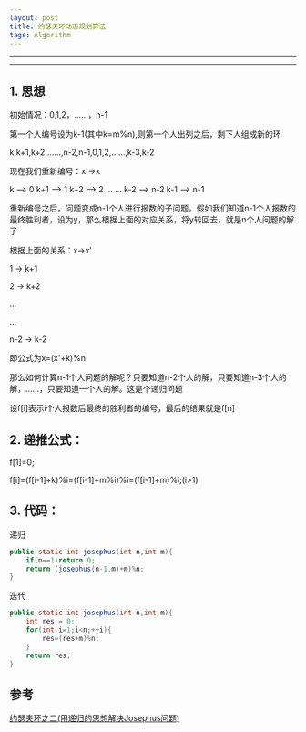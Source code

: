 ```yaml
---
layout: post
title: 约瑟夫环动态规划算法
tags: Algorithm
---
```


***

***

## 1. 思想

初始情况：0,1,2，……，n-1

第一个人编号设为k-1(其中k=m%n),则第一个人出列之后，剩下人组成新的环

k,k+1,k+2,……,n-2,n-1,0,1,2,……,k-3,k-2

现在我们重新编号：x'->x

k     --> 0
k+1   --> 1
k+2   --> 2
...
...
k-2   --> n-2
k-1   --> n-1

重新编号之后，问题变成n-1个人进行报数的子问题。假如我们知道n-1个人报数的最终胜利者，设为y，那么根据上面的对应关系，将y转回去，就是n个人问题的解了

根据上面的关系：x->x'

1 -> k+1

2 -> k+2

...

...

n-2 -> k-2

即公式为x=(x'+k)%n

那么如何计算n-1个人问题的解呢？只要知道n-2个人的解，只要知道n-3个人的解，……，只要知道一个人的解。这是个递归问题

设f[i]表示i个人报数后最终的胜利者的编号，最后的结果就是f[n]

## 2. 递推公式：

f[1]=0;

f[i]=(f[i-1]+k)%i=(f[i-1]+m%i)%i=(f[i-1]+m)%i;(i>1)

## 3. 代码：

递归

```java
public static int josephus(int n,int m){
    if(n==1)return 0;
    return (josephus(n-1,m)+m)%n;
}
```

迭代

```java
public static int josephus(int n,int m){
    int res = 0;
    for(int i=1;i<n;++i){
        res=(res+m)%n;
    }
    return res;
}
```

## 参考

[约瑟夫环之二(用递归的思想解决Josephus问题)](https://blog.csdn.net/wusuopuBUPT/article/details/18214999)